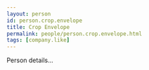 ```yaml
---
layout: person
id: person.crop.envelope
title: Crop Envelope
permalink: people/person.crop.envelope.html
tags: [company.like]
---
```


Person details...